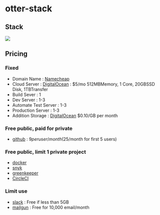 # otter-stack

## Stack
[![](https://github.com/otterhq/otter-stack/blob/master/img/otter-stack-v1.1.0.png)](https://github.com/otterhq/otter-stack/raw/master/img/otter-stack-v1.1.0.png)

## Pricing

### Fixed
* Domain Name : [Namecheap](https://www.namecheap.com/?aff=99054)
* Cloud Server : [DigitalOcean](https://www.digitalocean.com/?refcode=6dcfcc2a3392) : $5/mo 512MBMemory, 1 Core, 20GBSSD Disk, 1TBTransfer
 * Build Sever : 1
 * Dev Server : 1-3
 * Automate Test Server : 1-3
 * Production Server : 1-3
* Addition Storage : [DigitalOcean](https://www.digitalocean.com/?refcode=6dcfcc2a3392) $0.10/GB per month

### Free public, paid for private
* [github](https://github.com/pricing) : $9 per user/month ($25/month for first 5 users)

### Free public, limit 1 private project
* [docker](https://www.docker.com/pricing#/pricing_cloud)
* [snyk](https://snyk.io/pricing)
* [greenkeeper](https://greenkeeper.io/#pricing)
* [CircleCI](https://circleci.com/pricing/#build-linux)

### Limit use
* [slack](https://slack.com/pricing) : Free if less than 5GB
* [mailgun](https://www.mailgun.com/pricing) : Free for 10,000 email/month
